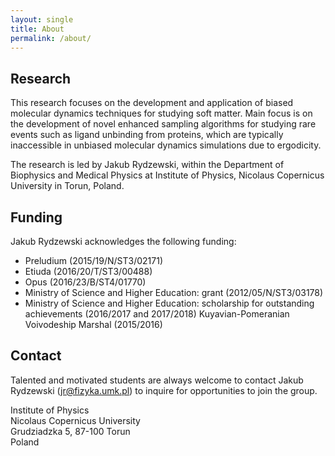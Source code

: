 ```yaml
---
layout: single
title: About
permalink: /about/
---
```


## Research
This research focuses on the development and application of biased molecular 
dynamics techniques for studying soft matter. Main focus is on the development 
of novel enhanced sampling algorithms for studying rare events such as ligand 
unbinding from proteins, which are typically inaccessible in unbiased molecular 
dynamics simulations due to ergodicity.

The research is led by Jakub Rydzewski, within the Department of Biophysics and 
Medical Physics at Institute of Physics, Nicolaus Copernicus University in Torun, 
Poland.

## Funding
Jakub Rydzewski acknowledges the following funding:
* Preludium (2015/19/N/ST3/02171)
* Etiuda (2016/20/T/ST3/00488)
* Opus (2016/23/B/ST4/01770)
* Ministry of Science and Higher Education: grant (2012/05/N/ST3/03178)
* Ministry of Science and Higher Education: scholarship for outstanding 
  achievements (2016/2017 and 2017/2018) Kuyavian-Pomeranian Voivodeship 
  Marshal (2015/2016)

## Contact
Talented and motivated students are always welcome to contact Jakub Rydzewski
(jr@fizyka.umk.pl) to inquire for opportunities to join the group.

Institute of Physics  
Nicolaus Copernicus University  
Grudziadzka 5, 87-100 Torun  
Poland
